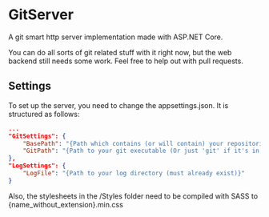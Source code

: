 # GitServer
A git smart http server implementation made with ASP.NET Core.

You can do all sorts of git related stuff with it right now, but the web backend still needs some work. Feel free to help out with pull requests.

## Settings
To set up the server, you need to change the appsettings.json. It is structured as follows:
```json
...
"GitSettings": {
	"BasePath": "{Path which contains (or will contain) your repositories}",
	"GitPath": "{Path to your git executable (Or just 'git' if it's in your PATH variable)}"
},
"LogSettings": {
	"LogFile": "{Path to your log directory (must already exist)}"
}
```

Also, the stylesheets in the /Styles folder need to be compiled with SASS to {name_without_extension}.min.css
